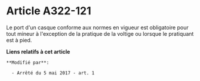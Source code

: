 # Article A322-121

Le port d'un casque conforme aux normes en vigueur est obligatoire pour tout mineur à l'exception de la pratique de la
voltige ou lorsque le pratiquant est à pied.

**Liens relatifs à cet article**

	**Modifié par**:

	  - Arrêté du 5 mai 2017 - art. 1
